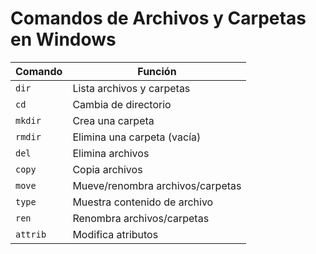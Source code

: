# Comandos de Archivos y Carpetas en Windows

| Comando  | Función                          |
| -------- | -------------------------------- |
| `dir`    | Lista archivos y carpetas        |
| `cd`     | Cambia de directorio             |
| `mkdir`  | Crea una carpeta                 |
| `rmdir`  | Elimina una carpeta (vacía)      |
| `del`    | Elimina archivos                 |
| `copy`   | Copia archivos                   |
| `move`   | Mueve/renombra archivos/carpetas |
| `type`   | Muestra contenido de archivo     |
| `ren`    | Renombra archivos/carpetas       |
| `attrib` | Modifica atributos               |